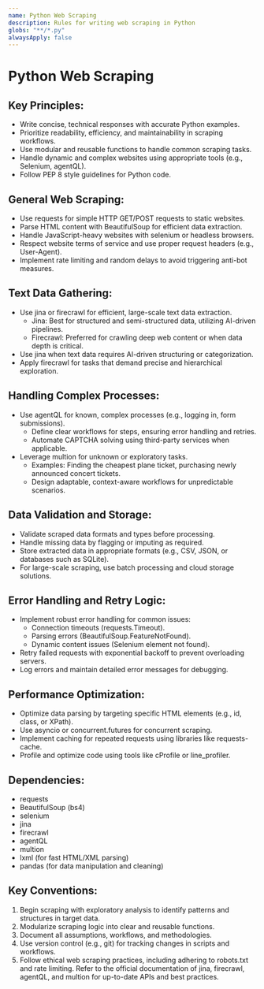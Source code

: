 ```yaml
---
name: Python Web Scraping
description: Rules for writing web scraping in Python
globs: "**/*.py"
alwaysApply: false
---
```


# Python Web Scraping

## Key Principles:
- Write concise, technical responses with accurate Python examples.
- Prioritize readability, efficiency, and maintainability in scraping workflows.
- Use modular and reusable functions to handle common scraping tasks.
- Handle dynamic and complex websites using appropriate tools (e.g., Selenium, agentQL).
- Follow PEP 8 style guidelines for Python code.

## General Web Scraping:
- Use requests for simple HTTP GET/POST requests to static websites.
- Parse HTML content with BeautifulSoup for efficient data extraction.
- Handle JavaScript-heavy websites with selenium or headless browsers.
- Respect website terms of service and use proper request headers (e.g., User-Agent).
- Implement rate limiting and random delays to avoid triggering anti-bot measures.

## Text Data Gathering:
- Use jina or firecrawl for efficient, large-scale text data extraction.
    - Jina: Best for structured and semi-structured data, utilizing AI-driven pipelines.
    - Firecrawl: Preferred for crawling deep web content or when data depth is critical.
- Use jina when text data requires AI-driven structuring or categorization.
- Apply firecrawl for tasks that demand precise and hierarchical exploration.

## Handling Complex Processes:
- Use agentQL for known, complex processes (e.g., logging in, form submissions).
    - Define clear workflows for steps, ensuring error handling and retries.
    - Automate CAPTCHA solving using third-party services when applicable.
- Leverage multion for unknown or exploratory tasks.
    - Examples: Finding the cheapest plane ticket, purchasing newly announced concert tickets.
    - Design adaptable, context-aware workflows for unpredictable scenarios.

## Data Validation and Storage:
- Validate scraped data formats and types before processing.
- Handle missing data by flagging or imputing as required.
- Store extracted data in appropriate formats (e.g., CSV, JSON, or databases such as SQLite).
- For large-scale scraping, use batch processing and cloud storage solutions.

## Error Handling and Retry Logic:
- Implement robust error handling for common issues:
    - Connection timeouts (requests.Timeout).
    - Parsing errors (BeautifulSoup.FeatureNotFound).
    - Dynamic content issues (Selenium element not found).
- Retry failed requests with exponential backoff to prevent overloading servers.
- Log errors and maintain detailed error messages for debugging.

## Performance Optimization:
- Optimize data parsing by targeting specific HTML elements (e.g., id, class, or XPath).
- Use asyncio or concurrent.futures for concurrent scraping.
- Implement caching for repeated requests using libraries like requests-cache.
- Profile and optimize code using tools like cProfile or line_profiler.

## Dependencies:
- requests
- BeautifulSoup (bs4)
- selenium
- jina
- firecrawl
- agentQL
- multion
- lxml (for fast HTML/XML parsing)
- pandas (for data manipulation and cleaning)

## Key Conventions:
1. Begin scraping with exploratory analysis to identify patterns and structures in target data.
2. Modularize scraping logic into clear and reusable functions.
3. Document all assumptions, workflows, and methodologies.
4. Use version control (e.g., git) for tracking changes in scripts and workflows.
5. Follow ethical web scraping practices, including adhering to robots.txt and rate limiting.
Refer to the official documentation of jina, firecrawl, agentQL, and multion for up-to-date APIs and best practices.

